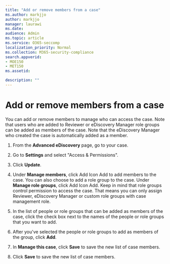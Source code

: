 ```yaml
---
title: "Add or remove members from a case"
ms.author: markjjo
author: markjjo
manager: laurawi
ms.date: 
audience: Admin
ms.topic: article
ms.service: O365-seccomp
localization_priority: Normal
ms.collection: M365-security-compliance 
search.appverid: 
- MOE150
- MET150
ms.assetid: 

description: ""
---
```

# Add or remove members from a case

You can add or remove members to manage who can access the case. Note that users who are added to Reviewer or eDiscovery Manager role groups can be added as members of the case. Note that the eDiscovery Manager who created the case is automatically added as a member.

1. From the **Advanced eDiscovery** page, go to your case.

2. Go to **Settings** and select "Access & Permissions".
 
3. Click **Update**.
 
4. Under **Manage members**, click Add Icon Add to add members to the case. You can also choose to add a role group to the case. Under **Manage role groups**, click Add Icon Add. 
    Keep in mind that role groups control permission to access the case. That means you can only assign Reviewer, eDiscovery Manager or custom role groups with case management role.
 
5. In the list of people or role groups that can be added as members of the case, click the check box next to the names of the people or role groups that you want to add.

6. After you've selected the people or role groups to add as members of the group, click **Add**.

7. In **Manage this case**, click **Save** to save the new list of case members.

8. Click **Save** to save the new list of case members.
